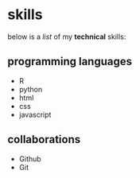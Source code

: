# skills

below is a _list_ of my **technical** skills:

## programming languages
- R
- python
- html
- css
- javascript

## collaborations
- Github
- Git
